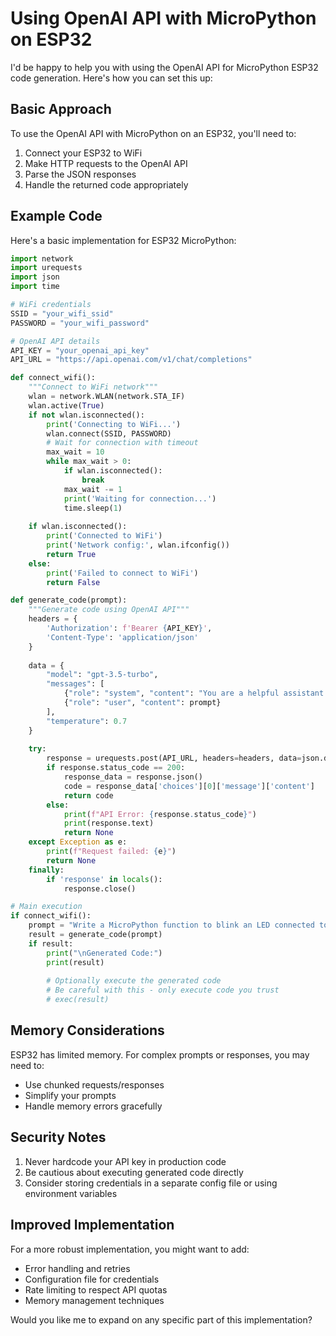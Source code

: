 # Using OpenAI API with MicroPython on ESP32

I'd be happy to help you with using the OpenAI API for MicroPython ESP32 code generation. Here's how you can set this up:

## Basic Approach

To use the OpenAI API with MicroPython on an ESP32, you'll need to:

1. Connect your ESP32 to WiFi
2. Make HTTP requests to the OpenAI API
3. Parse the JSON responses
4. Handle the returned code appropriately

## Example Code

Here's a basic implementation for ESP32 MicroPython:

```python
import network
import urequests
import json
import time

# WiFi credentials
SSID = "your_wifi_ssid"
PASSWORD = "your_wifi_password"

# OpenAI API details
API_KEY = "your_openai_api_key"
API_URL = "https://api.openai.com/v1/chat/completions"

def connect_wifi():
    """Connect to WiFi network"""
    wlan = network.WLAN(network.STA_IF)
    wlan.active(True)
    if not wlan.isconnected():
        print('Connecting to WiFi...')
        wlan.connect(SSID, PASSWORD)
        # Wait for connection with timeout
        max_wait = 10
        while max_wait > 0:
            if wlan.isconnected():
                break
            max_wait -= 1
            print('Waiting for connection...')
            time.sleep(1)
    
    if wlan.isconnected():
        print('Connected to WiFi')
        print('Network config:', wlan.ifconfig())
        return True
    else:
        print('Failed to connect to WiFi')
        return False

def generate_code(prompt):
    """Generate code using OpenAI API"""
    headers = {
        'Authorization': f'Bearer {API_KEY}',
        'Content-Type': 'application/json'
    }
    
    data = {
        "model": "gpt-3.5-turbo",
        "messages": [
            {"role": "system", "content": "You are a helpful assistant that generates MicroPython code for ESP32."},
            {"role": "user", "content": prompt}
        ],
        "temperature": 0.7
    }
    
    try:
        response = urequests.post(API_URL, headers=headers, data=json.dumps(data))
        if response.status_code == 200:
            response_data = response.json()
            code = response_data['choices'][0]['message']['content']
            return code
        else:
            print(f"API Error: {response.status_code}")
            print(response.text)
            return None
    except Exception as e:
        print(f"Request failed: {e}")
        return None
    finally:
        if 'response' in locals():
            response.close()

# Main execution
if connect_wifi():
    prompt = "Write a MicroPython function to blink an LED connected to pin 2 on ESP32"
    result = generate_code(prompt)
    if result:
        print("\nGenerated Code:")
        print(result)
        
        # Optionally execute the generated code
        # Be careful with this - only execute code you trust
        # exec(result)
```

## Memory Considerations

ESP32 has limited memory. For complex prompts or responses, you may need to:
- Use chunked requests/responses
- Simplify your prompts
- Handle memory errors gracefully

## Security Notes

1. Never hardcode your API key in production code
2. Be cautious about executing generated code directly
3. Consider storing credentials in a separate config file or using environment variables

## Improved Implementation

For a more robust implementation, you might want to add:
- Error handling and retries
- Configuration file for credentials
- Rate limiting to respect API quotas
- Memory management techniques

Would you like me to expand on any specific part of this implementation?